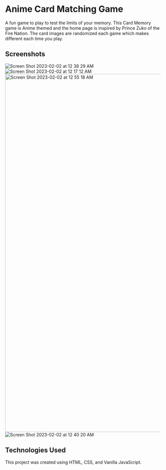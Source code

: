 # Anime Card Matching Game

A fun game to play to test the limits of your memory. This Card Memory game is Anime themed and the home page is inspired by Prince Zuko of the Fire Nation. The card images are randomized each game which makes different each time you play.

## Screenshots

![Screen Shot 2023-02-02 at 12 38 29 AM](https://user-images.githubusercontent.com/80484823/216243088-c34ede35-fd5b-4c03-8a04-fbdece1ceafe.png)
![Screen Shot 2023-02-02 at 12 17 12 AM](https://user-images.githubusercontent.com/80484823/216243106-9ca6dfa4-ba20-4c27-b000-80a7b2c492fb.png)
<img width="1158" alt="Screen Shot 2023-02-02 at 12 55 18 AM" src="https://user-images.githubusercontent.com/80484823/216243422-c6bd74a6-62e1-4e37-b1d6-03b118deee06.png">
![Screen Shot 2023-02-02 at 12 40 20 AM](https://user-images.githubusercontent.com/80484823/216243126-e57559aa-071f-4abb-ab1f-e05400b1be02.png)

## Technologies Used
This project was created using HTML, CSS, and Vanilla JavaScript. 
